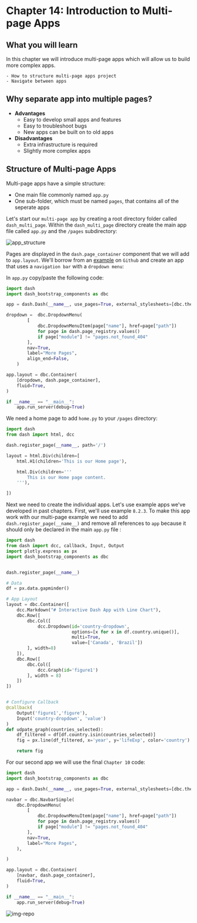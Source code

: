 # Chapter 14: Introduction to Multi-page Apps

## What you will learn
In this chapter we will introduce multi-page apps which will allow us to build more complex apps.
```{admonition} Learning Intentions
- How to structure multi-page apps project
- Navigate between apps
```

## Why separate app into multiple pages?
  - <b>Advantages</b>
    - Easy to develop small apps and features
    - Easy to troubleshoot bugs
    - New apps can be built on to old apps
  - <b>Disadvantages</b>
    - Extra infrastructure is required
    - Slightly more complex apps

## Structure of Multi-page Apps

Multi-page apps have a simple structure:  
  - One main file commonly named `app.py`
  - One sub-folder, which must be named `pages`, that contains all of the seperate apps

Let's start our `multi-page app` by creating a root directory folder called `dash_multi_page`.  Within the `dash_multi_page` directory create the main app file called `app.py` and the `/pages` subdirectory:

![app_structure](ch14_files/app_structure.png)

Pages are displayed in the `dash.page_container` component that we will add to `app.layout`.  We'll borrow from an [example](https://github.com/AnnMarieW/dash-multi-page-app-demos/tree/main/multi_page_example1) on `Github` and create an app that uses a `navigation bar` with a `dropdown menu`:

In `app.py` copy/paste the following code:

```python
import dash
import dash_bootstrap_components as dbc

app = dash.Dash(__name__, use_pages=True, external_stylesheets=[dbc.themes.BOOTSTRAP])

dropdown =  dbc.DropdownMenu(
        [
            dbc.DropdownMenuItem(page["name"], href=page["path"])
            for page in dash.page_registry.values()
            if page["module"] != "pages.not_found_404" 
        ],
        nav=True,
        label="More Pages",
        align_end=False,
    )

app.layout = dbc.Container(
    [dropdown, dash.page_container],
    fluid=True,
)

if __name__ == "__main__":
    app.run_server(debug=True)
```

We need a home page to add `home.py` to your `/pages` directory:

```python
import dash
from dash import html, dcc

dash.register_page(__name__, path='/')

layout = html.Div(children=[
    html.H1(children='This is our Home page'),

    html.Div(children='''
        This is our Home page content.
    '''),

])
```

Next we need to create the individual apps.  Let's use example apps we've developed in past chapters. First, we'll use example `8.2.3`.  To make this app work with our multi-page example we need to add `dash.register_page(__name__)` and remove all references to `app` because it should only be declared in the main `app.py` file :

```python
import dash
from dash import dcc, callback, Input, Output
import plotly.express as px
import dash_bootstrap_components as dbc


dash.register_page(__name__)

# Data
df = px.data.gapminder()

# App Layout
layout = dbc.Container([
    dcc.Markdown("# Interactive Dash App with Line Chart"),
    dbc.Row([
        dbc.Col([
            dcc.Dropdown(id='country-dropdown',
                         options=[x for x in df.country.unique()],
                         multi=True,
                         value=['Canada', 'Brazil'])
        ], width=8)
    ]),
    dbc.Row([
        dbc.Col([
            dcc.Graph(id='figure1')
        ], width = 8)
    ])
])


# Configure Callback
@callback(
    Output('figure1','figure'),
    Input('country-dropdown', 'value')
)
def udpate_graph(countries_selected):
    df_filtered = df[df.country.isin(countries_selected)]
    fig = px.line(df_filtered, x='year', y='lifeExp', color='country')

    return fig
```

For our second app we will use the final `Chapter 10` code:

```python
import dash
import dash_bootstrap_components as dbc

app = dash.Dash(__name__, use_pages=True, external_stylesheets=[dbc.themes.BOOTSTRAP])

navbar = dbc.NavbarSimple(
    dbc.DropdownMenu(
        [
            dbc.DropdownMenuItem(page["name"], href=page["path"])
            for page in dash.page_registry.values()
            if page["module"] != "pages.not_found_404"
        ],
        nav=True,
        label="More Pages",
    ),

)

app.layout = dbc.Container(
    [navbar, dash.page_container],
    fluid=True,
)

if __name__ == "__main__":
    app.run_server(debug=True)
```

![img-repo](./ch14_files/multi-page.gif)
